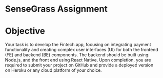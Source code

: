 # SenseGrass Assignment
# Objective
Your task is to develop the Fintech app, focusing on integrating payment functionality and creating complex user interfaces (UI) for both the frontend (FE) and backend (BE) components. The backend should be built using Node.js, and the front end using React Native. Upon completion, you are required to submit your project on GitHub and provide a deployed version on Heroku or any cloud platform of your choice.